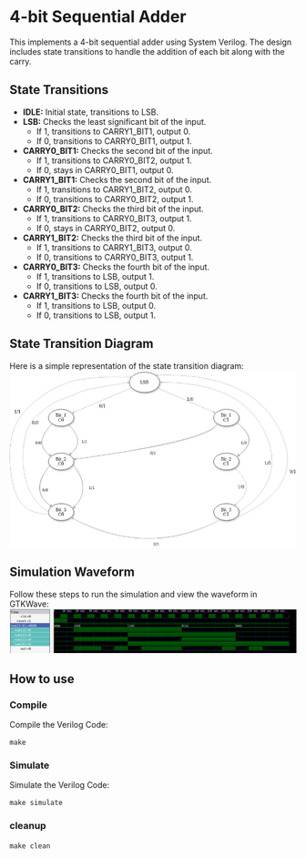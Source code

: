 # 4-bit Sequential Adder

This implements a 4-bit sequential adder using System Verilog. The design includes state transitions to handle the addition of each bit along with the carry.

## State Transitions

- **IDLE:** Initial state, transitions to LSB.
- **LSB:** Checks the least significant bit of the input.
  - If 1, transitions to CARRY1_BIT1, output 0.
  - If 0, transitions to CARRY0_BIT1, output 1.
- **CARRY0_BIT1:** Checks the second bit of the input.
  - If 1, transitions to CARRY0_BIT2, output 1.
  - If 0, stays in CARRY0_BIT1, output 0.
- **CARRY1_BIT1:** Checks the second bit of the input.
  - If 1, transitions to CARRY1_BIT2, output 0.
  - If 0, transitions to CARRY0_BIT2, output 1.
- **CARRY0_BIT2:** Checks the third bit of the input.
  - If 1, transitions to CARRY0_BIT3, output 1.
  - If 0, stays in CARRY0_BIT2, output 0.
- **CARRY1_BIT2:** Checks the third bit of the input.
  - If 1, transitions to CARRY1_BIT3, output 0.
  - If 0, transitions to CARRY0_BIT3, output 1.
- **CARRY0_BIT3:** Checks the fourth bit of the input.
  - If 1, transitions to LSB, output 1.
  - If 0, transitions to LSB, output 0.
- **CARRY1_BIT3:** Checks the fourth bit of the input.
  - If 1, transitions to LSB, output 0.
  - If 0, transitions to LSB, output 1.

## State Transition Diagram
Here is a simple representation of the state transition diagram:
![alt text](docs/seq_adder_4bit.png)

## Simulation Waveform
Follow these steps to run the simulation and view the waveform in GTKWave:
![alt text](docs/waveform_seq_adder.png)

## How to use

### Compile
Compile the Verilog Code:
```
make 
```

### Simulate
Simulate the Verilog Code:
```
make simulate
```

### cleanup
```
make clean
```